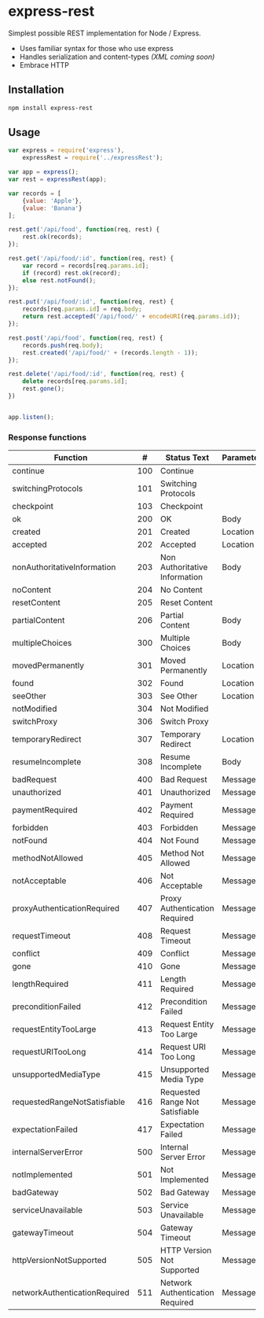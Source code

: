 express-rest
=========

Simplest possible REST implementation for Node / Express.

  - Uses familiar syntax for those who use express
  - Handles serialization and content-types *(XML coming soon)*
  - Embrace HTTP


Installation
--------------

```sh
npm install express-rest
```

Usage
-----

```javascript
var express = require('express'),
    expressRest = require('../expressRest');

var app = express();
var rest = expressRest(app);

var records = [
    {value: 'Apple'},
    {value: 'Banana'}
];

rest.get('/api/food', function(req, rest) {
    rest.ok(records);
});

rest.get('/api/food/:id', function(req, rest) {
    var record = records[req.params.id];
    if (record) rest.ok(record);
    else rest.notFound();
});

rest.put('/api/food/:id', function(req, rest) {
    records[req.params.id] = req.body;
    return rest.accepted('/api/food/' + encodeURI(req.params.id));
});

rest.post('/api/food', function(req, rest) {
    records.push(req.body);
    rest.created('/api/food/' + (records.length - 1));
});

rest.delete('/api/food/:id', function(req, rest) {
    delete records[req.params.id];
    rest.gone();
})


app.listen();
```


### Response functions
|Function                       |#  |Status Text                    |Parameter
|-------------------------------|---|-------------------------------|---------|
|continue                       |100|Continue                       |
|switchingProtocols             |101|Switching Protocols            |
|checkpoint                     |103|Checkpoint                     |
|ok                             |200|OK                             |Body
|created                        |201|Created                        |Location
|accepted                       |202|Accepted                       |Location
|nonAuthoritativeInformation    |203|Non Authoritative Information  |Body
|noContent                      |204|No Content                     |
|resetContent                   |205|Reset Content                  |
|partialContent                 |206|Partial Content                |Body
|multipleChoices                |300|Multiple Choices               |Body
|movedPermanently               |301|Moved Permanently              |Location
|found                          |302|Found                          |Location
|seeOther                       |303|See Other                      |Location
|notModified                    |304|Not Modified                   |
|switchProxy                    |306|Switch Proxy                   |
|temporaryRedirect              |307|Temporary Redirect             |Location
|resumeIncomplete               |308|Resume Incomplete              |Body
|badRequest                     |400|Bad Request                    |Message
|unauthorized                   |401|Unauthorized                   |Message
|paymentRequired                |402|Payment Required               |Message
|forbidden                      |403|Forbidden                      |Message
|notFound                       |404|Not Found                      |Message
|methodNotAllowed               |405|Method Not Allowed             |Message
|notAcceptable                  |406|Not Acceptable                 |Message
|proxyAuthenticationRequired    |407|Proxy Authentication Required  |Message
|requestTimeout                 |408|Request Timeout                |Message
|conflict                       |409|Conflict                       |Message
|gone                           |410|Gone                           |Message
|lengthRequired                 |411|Length Required                |Message
|preconditionFailed             |412|Precondition Failed            |Message
|requestEntityTooLarge          |413|Request Entity Too Large       |Message
|requestURITooLong              |414|Request URI Too Long           |Message
|unsupportedMediaType           |415|Unsupported Media Type         |Message
|requestedRangeNotSatisfiable   |416|Requested Range Not Satisfiable|Message
|expectationFailed              |417|Expectation Failed             |Message
|internalServerError            |500|Internal Server Error          |Message
|notImplemented                 |501|Not Implemented                |Message
|badGateway                     |502|Bad Gateway                    |Message
|serviceUnavailable             |503|Service Unavailable            |Message
|gatewayTimeout                 |504|Gateway Timeout                |Message
|httpVersionNotSupported        |505|HTTP Version Not Supported     |Message
|networkAuthenticationRequired  |511|Network Authentication Required|Message

